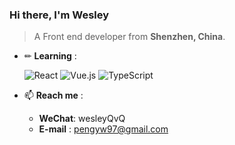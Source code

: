 ### Hi there, I'm Wesley 
> A Front end developer from **Shenzhen, China**.

<!-- [<img align="right" src="https://github-readme-stats.vercel.app/api?username=pengyw97&theme=graywhite&show_icons=true">](https://metrics.lecoq.io/pengyw97?template=classic) -->

- ✏ **Learning** :  

  ![React](https://img.shields.io/badge/react-%2320232a.svg?style=for-the-badge&logo=react&logoColor=%2361DAFB)
  ![Vue.js](https://img.shields.io/badge/Vue3-%23007ACC.svg?style=for-the-badge&logo=Vue.js&logoColor=white&color=#5aab87)
  ![TypeScript](https://img.shields.io/badge/typescript-%23007ACC.svg?style=for-the-badge&logo=typescript&logoColor=white)
  

- 📫 **Reach me** :  

  - **WeChat**: wesleyQvQ
  - **E-mail** : pengyw97@gmail.com

<!--   [![wesley's github activity graph](https://activity-graph.herokuapp.com/graph?username=pengyw97&theme=minimal)](https://github.com/ashutosh00710/github-readme-activity-graph) -->

